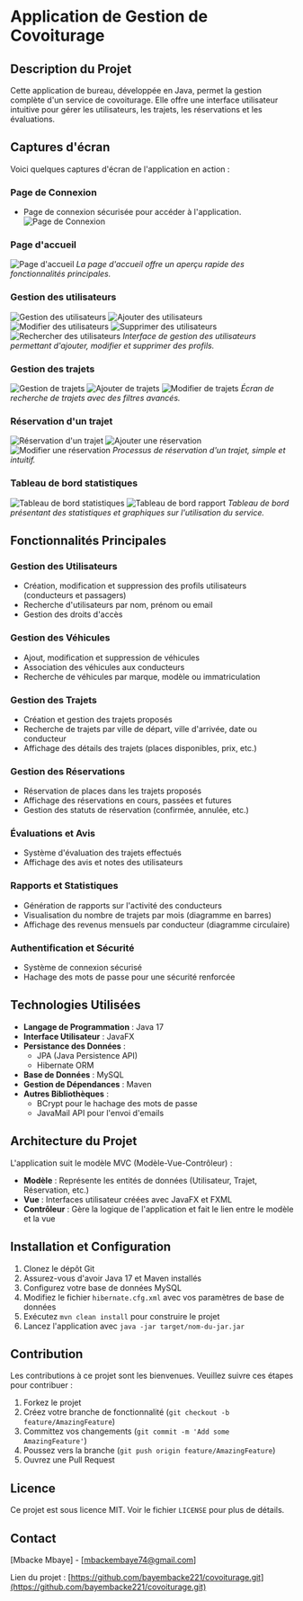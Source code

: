 # Application de Gestion de Covoiturage

## Description du Projet

Cette application de bureau, développée en Java, permet la gestion complète d'un service de covoiturage. Elle offre une interface utilisateur intuitive pour gérer les utilisateurs, les trajets, les réservations et les évaluations.

## Captures d'écran

Voici quelques captures d'écran de l'application en action :

### Page de Connexion
* Page de connexion sécurisée pour accéder à l'application.
![Page de Connexion](screenshots/connexion.png)

### Page d'accueil
![Page d'accueil](screenshots/accueil.png)
*La page d'accueil offre un aperçu rapide des fonctionnalités principales.*

### Gestion des utilisateurs
![Gestion des utilisateurs](screenshots/gestion-user.png)
![Ajouter des utilisateurs](screenshots/add-user.png)
![Modifier des utilisateurs](screenshots/update-user.png)
![Supprimer des utilisateurs](screenshots/remove-user.png)
![Rechercher des utilisateurs](screenshots/search-user.png)
*Interface de gestion des utilisateurs permettant d'ajouter, modifier et supprimer des profils.*

### Gestion des trajets
![Gestion de trajets](screenshots/gestion-trajet.png)
![Ajouter de trajets](screenshots/add-trajet.png)
![Modifier de trajets](screenshots/update-trajet.png)
*Écran de recherche de trajets avec des filtres avancés.*

### Réservation d'un trajet
![Réservation d'un trajet](screenshots/gestion-reservation.png)
![Ajouter une réservation](screenshots/add-reservation.png)
![Modifier une réservation](screenshots/update-reservation.png)
*Processus de réservation d'un trajet, simple et intuitif.*

### Tableau de bord statistiques
![Tableau de bord statistiques](screenshots/statistique.png)
![Tableau de bord rapport](screenshots/rapport.png)
*Tableau de bord présentant des statistiques et graphiques sur l'utilisation du service.*

## Fonctionnalités Principales

### Gestion des Utilisateurs
- Création, modification et suppression des profils utilisateurs (conducteurs et passagers)
- Recherche d'utilisateurs par nom, prénom ou email
- Gestion des droits d'accès

### Gestion des Véhicules
- Ajout, modification et suppression de véhicules
- Association des véhicules aux conducteurs
- Recherche de véhicules par marque, modèle ou immatriculation

### Gestion des Trajets
- Création et gestion des trajets proposés
- Recherche de trajets par ville de départ, ville d'arrivée, date ou conducteur
- Affichage des détails des trajets (places disponibles, prix, etc.)

### Gestion des Réservations
- Réservation de places dans les trajets proposés
- Affichage des réservations en cours, passées et futures
- Gestion des statuts de réservation (confirmée, annulée, etc.)

### Évaluations et Avis
- Système d'évaluation des trajets effectués
- Affichage des avis et notes des utilisateurs

### Rapports et Statistiques
- Génération de rapports sur l'activité des conducteurs
- Visualisation du nombre de trajets par mois (diagramme en barres)
- Affichage des revenus mensuels par conducteur (diagramme circulaire)

### Authentification et Sécurité
- Système de connexion sécurisé
- Hachage des mots de passe pour une sécurité renforcée

## Technologies Utilisées

- **Langage de Programmation** : Java 17
- **Interface Utilisateur** : JavaFX
- **Persistance des Données** :
    - JPA (Java Persistence API)
    - Hibernate ORM
- **Base de Données** : MySQL
- **Gestion de Dépendances** : Maven
- **Autres Bibliothèques** :
    - BCrypt pour le hachage des mots de passe
    - JavaMail API pour l'envoi d'emails

## Architecture du Projet

L'application suit le modèle MVC (Modèle-Vue-Contrôleur) :
- **Modèle** : Représente les entités de données (Utilisateur, Trajet, Réservation, etc.)
- **Vue** : Interfaces utilisateur créées avec JavaFX et FXML
- **Contrôleur** : Gère la logique de l'application et fait le lien entre le modèle et la vue

## Installation et Configuration

1. Clonez le dépôt Git
2. Assurez-vous d'avoir Java 17 et Maven installés
3. Configurez votre base de données MySQL
4. Modifiez le fichier `hibernate.cfg.xml` avec vos paramètres de base de données
5. Exécutez `mvn clean install` pour construire le projet
6. Lancez l'application avec `java -jar target/nom-du-jar.jar`

## Contribution

Les contributions à ce projet sont les bienvenues. Veuillez suivre ces étapes pour contribuer :
1. Forkez le projet
2. Créez votre branche de fonctionnalité (`git checkout -b feature/AmazingFeature`)
3. Committez vos changements (`git commit -m 'Add some AmazingFeature'`)
4. Poussez vers la branche (`git push origin feature/AmazingFeature`)
5. Ouvrez une Pull Request

## Licence

Ce projet est sous licence MIT. Voir le fichier `LICENSE` pour plus de détails.

## Contact

[Mbacke Mbaye] - [mbackembaye74@gmail.com]

Lien du projet : [https://github.com/bayembacke221/covoiturage.git](https://github.com/bayembacke221/covoiturage.git)